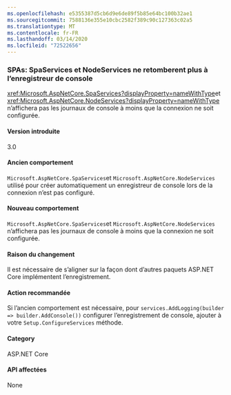 ```yaml
---
ms.openlocfilehash: e5355387d5cb6d9e6de89f5b85e64bc100b32ae1
ms.sourcegitcommit: 7588136e355e10cbc2582f389c90c127363c02a5
ms.translationtype: MT
ms.contentlocale: fr-FR
ms.lasthandoff: 03/14/2020
ms.locfileid: "72522656"
---
```

### <a name="spas-spaservices-and-nodeservices-no-longer-fall-back-to-console-logger"></a>SPAs: SpaServices et NodeServices ne retomberent plus à l’enregistreur de console

<xref:Microsoft.AspNetCore.SpaServices?displayProperty=nameWithType>et <xref:Microsoft.AspNetCore.NodeServices?displayProperty=nameWithType> n’affichera pas les journaux de console à moins que la connexion ne soit configurée.

#### <a name="version-introduced"></a>Version introduite

3.0

#### <a name="old-behavior"></a>Ancien comportement

`Microsoft.AspNetCore.SpaServices`et `Microsoft.AspNetCore.NodeServices` utilisé pour créer automatiquement un enregistreur de console lors de la connexion n’est pas configuré.

#### <a name="new-behavior"></a>Nouveau comportement

`Microsoft.AspNetCore.SpaServices`et `Microsoft.AspNetCore.NodeServices` n’affichera pas les journaux de console à moins que la connexion ne soit configurée.

#### <a name="reason-for-change"></a>Raison du changement

Il est nécessaire de s’aligner sur la façon dont d’autres paquets ASP.NET Core implémentent l’enregistrement.

#### <a name="recommended-action"></a>Action recommandée

Si l’ancien comportement est nécessaire, pour `services.AddLogging(builder => builder.AddConsole())` configurer l’enregistrement de console, ajouter à votre `Setup.ConfigureServices` méthode.

#### <a name="category"></a>Category

ASP.NET Core

#### <a name="affected-apis"></a>API affectées

None

<!--

#### Affected APIs

Not detectable via API analysis

-->
